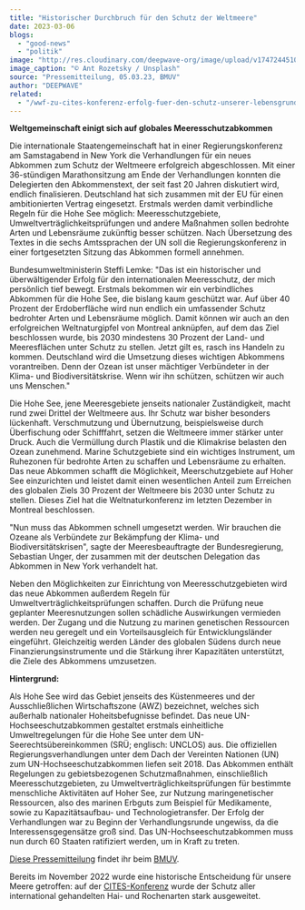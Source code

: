 ```yaml
---
title: "Historischer Durchbruch für den Schutz der Weltmeere"
date: 2023-03-06
blogs: 
  - "good-news"
  - "politik"
image: "http://res.cloudinary.com/deepwave-org/image/upload/v1747244510/deepwave.org/ant-rozetsky-q-DJ9XhKkhA-unsplash-scaled.jpg"
image_caption: "© Ant Rozetsky / Unsplash"
source: "Pressemitteilung, 05.03.23, BMUV"
author: "DEEPWAVE"
related: 
  - "/wwf-zu-cites-konferenz-erfolg-fuer-den-schutz-unserer-lebensgrundlagen/"
---
```


**Weltgemeinschaft einigt sich auf globales Meeresschutzabkommen**

Die internationale Staatengemeinschaft hat in einer Regierungskonferenz am Samstagabend in New York die Verhandlungen für ein neues Abkommen zum Schutz der Weltmeere erfolgreich abgeschlossen. Mit einer 36-stündigen Marathonsitzung am Ende der Verhandlungen konnten die Delegierten den Abkommenstext, der seit fast 20 Jahren diskutiert wird, endlich finalisieren. Deutschland hat sich zusammen mit der EU für einen ambitionierten Vertrag eingesetzt. Erstmals werden damit verbindliche Regeln für die Hohe See möglich: Meeresschutzgebiete, Umweltverträglichkeitsprüfungen und andere Maßnahmen sollen bedrohte Arten und Lebensräume zukünftig besser schützen. Nach Übersetzung des Textes in die sechs Amtssprachen der UN soll die Regierungskonferenz in einer fortgesetzten Sitzung das Abkommen formell annehmen.

Bundesumweltministerin Steffi Lemke: "Das ist ein historischer und überwältigender Erfolg für den internationalen Meeresschutz, der mich persönlich tief bewegt. Erstmals bekommen wir ein verbindliches Abkommen für die Hohe See, die bislang kaum geschützt war. Auf über 40 Prozent der Erdoberfläche wird nun endlich ein umfassender Schutz bedrohter Arten und Lebensräume möglich. Damit können wir auch an den erfolgreichen Weltnaturgipfel von Montreal anknüpfen, auf dem das Ziel beschlossen wurde, bis 2030 mindestens 30 Prozent der Land- und Meeresflächen unter Schutz zu stellen. Jetzt gilt es, rasch ins Handeln zu kommen. Deutschland wird die Umsetzung dieses wichtigen Abkommens vorantreiben. Denn der Ozean ist unser mächtiger Verbündeter in der Klima- und Biodiversitätskrise. Wenn wir ihn schützen, schützen wir auch uns Menschen."

Die Hohe See, jene Meeresgebiete jenseits nationaler Zuständigkeit, macht rund zwei Drittel der Weltmeere aus. Ihr Schutz war bisher besonders lückenhaft. Verschmutzung und Übernutzung, beispielsweise durch Überfischung oder Schifffahrt, setzen die Weltmeere immer stärker unter Druck. Auch die Vermüllung durch Plastik und die Klimakrise belasten den Ozean zunehmend. Marine Schutzgebiete sind ein wichtiges Instrument, um Ruhezonen für bedrohte Arten zu schaffen und Lebensräume zu erhalten. Das neue Abkommen schafft die Möglichkeit, Meerschutzgebiete auf Hoher See einzurichten und leistet damit einen wesentlichen Anteil zum Erreichen des globalen Ziels 30 Prozent der Weltmeere bis 2030 unter Schutz zu stellen. Dieses Ziel hat die Weltnaturkonferenz im letzten Dezember in Montreal beschlossen.

"Nun muss das Abkommen schnell umgesetzt werden. Wir brauchen die Ozeane als Verbündete zur Bekämpfung der Klima- und Biodiversitätskrisen", sagte der Meeresbeauftragte der Bundesregierung, Sebastian Unger, der zusammen mit der deutschen Delegation das Abkommen in New York verhandelt hat.

Neben den Möglichkeiten zur Einrichtung von Meeresschutzgebieten wird das neue Abkommen außerdem Regeln für Umweltverträglichkeitsprüfungen schaffen. Durch die Prüfung neue geplanter Meeresnutzungen sollen schädliche Auswirkungen vermieden werden. Der Zugang und die Nutzung zu marinen genetischen Ressourcen werden neu geregelt und ein Vorteilsausgleich für Entwicklungsländer eingeführt. Gleichzeitig werden Länder des globalen Südens durch neue Finanzierungsinstrumente und die Stärkung ihrer Kapazitäten unterstützt, die Ziele des Abkommens umzusetzen.

**Hintergrund:**

Als Hohe See wird das Gebiet jenseits des Küstenmeeres und der Ausschließlichen Wirtschaftszone (AWZ) bezeichnet, welches sich außerhalb nationaler Hoheitsbefugnisse befindet. Das neue UN\-Hochseeschutzabkommen gestaltet erstmals einheitliche Umweltregelungen für die Hohe See unter dem UN\-Seerechtsübereinkommen (SRÜ; englisch: UNCLOS) aus. Die offiziellen Regierungsverhandlungen unter dem Dach der Vereinten Nationen (UN) zum UN\-Hochseeschutzabkommen liefen seit 2018. Das Abkommen enthält Regelungen zu gebietsbezogenen Schutzmaßnahmen, einschließlich Meeresschutzgebieten, zu Umweltverträglichkeitsprüfungen für bestimmte menschliche Aktivitäten auf Hoher See, zur Nutzung maringenetischer Ressourcen, also des marinen Erbguts zum Beispiel für Medikamente, sowie zu Kapazitätsaufbau- und Technologietransfer. Der Erfolg der Verhandlungen war zu Beginn der Verhandlungsrunde ungewiss, da die Interessensgegensätze groß sind. Das UN\-Hochseeschutzabkommen muss nun durch 60 Staaten ratifiziert werden, um in Kraft zu treten.

[Diese Pressemitteilung](https://www.bmuv.de/pressemitteilung/historischer-durchbruch-fuer-den-schutz-der-weltmeere) findet ihr beim [BMUV](https://www.bmuv.de/).

Bereits im November 2022 wurde eine historische Entscheidung für unsere Meere getroffen: auf der [CITES-Konferenz](https://www.deepwave.org/wwf-zu-cites-konferenz-erfolg-fuer-den-schutz-unserer-lebensgrundlagen/) wurde der Schutz aller international gehandelten Hai- und Rochenarten stark ausgeweitet.
